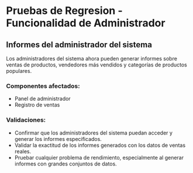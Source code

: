 # Pruebas de Regresion - Funcionalidad de Administrador

## Informes del administrador del sistema

Los administradores del sistema ahora pueden generar informes sobre ventas de productos, vendedores más vendidos y categorías de productos populares.

### Componentes afectados:

- Panel de administrador
- Registro de ventas

### Validaciones:

- Confirmar que los administradores del sistema puedan acceder y generar los informes especificados.
- Validar la exactitud de los informes generados con los datos de ventas reales.
- Pruebar cualquier problema de rendimiento, especialmente al generar informes con grandes conjuntos de datos.
